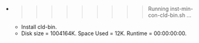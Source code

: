 * >>>>>>>>> Running inst-min-con-cld-bin.sh ...
  * Install cld-bin.
  * Disk size = 1004164K. Space Used = 12K. Runtime = 00:00:00:00.
